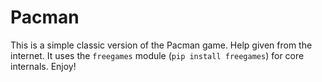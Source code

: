 # Pacman
This is a simple classic version of the Pacman game. Help given from the internet. It uses the `freegames` module (`pip install freegames`) for core internals. Enjoy!
